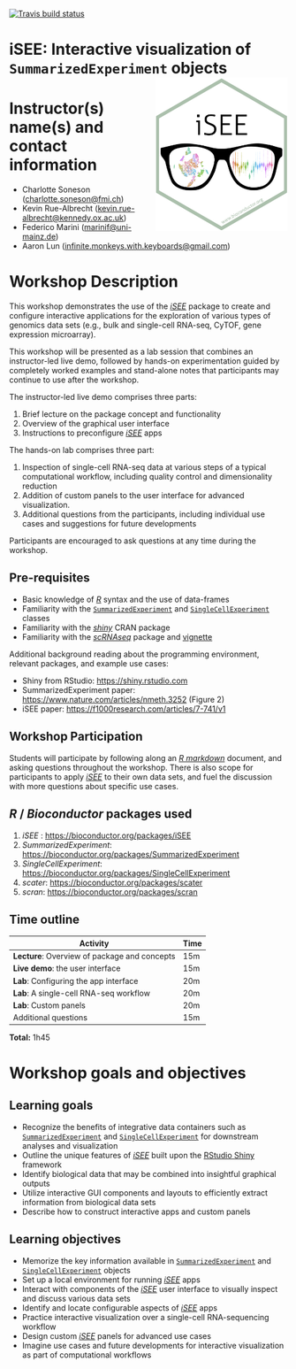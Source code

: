 <!-- badges: start -->
  [![Travis build status](https://travis-ci.org/kevinrue/iSEEWorkshop2019.svg?branch=master)](https://travis-ci.org/kevinrue/iSEEWorkshop2019)
<!-- badges: end -->

# iSEE: Interactive visualization of `SummarizedExperiment` objects <img src="man/figures/logo.png" align="right" width="240" height="278">

# Instructor(s) name(s) and contact information

- Charlotte Soneson (charlotte.soneson@fmi.ch)
- Kevin Rue-Albrecht (kevin.rue-albrecht@kennedy.ox.ac.uk)
- Federico Marini (marinif@uni-mainz.de)
- Aaron Lun (infinite.monkeys.with.keyboards@gmail.com)

# Workshop Description

This workshop demonstrates the use of the [_iSEE_](http://bioconductor.org/packages/iSEE/) package to create and configure interactive applications for the exploration of various types of genomics data sets (e.g., bulk and single-cell RNA-seq, CyTOF, gene expression microarray).

This workshop will be presented as a lab session that combines an instructor-led live demo, followed by hands-on experimentation guided by completely worked examples and stand-alone notes that participants may continue to use after the workshop.

The instructor-led live demo comprises three parts:

1. Brief lecture on the package concept and functionality
2. Overview of the graphical user interface
3. Instructions to preconfigure [_iSEE_](http://bioconductor.org/packages/iSEE/) apps

The hands-on lab comprises three part:

1. Inspection of single-cell RNA-seq data at various steps of a typical computational workflow, including quality control and dimensionality reduction
2. Addition of custom panels to the user interface for advanced visualization.
3. Additional questions from the participants, including individual use cases and suggestions for future developments

Participants are encouraged to ask questions at any time during the workshop.

## Pre-requisites

* Basic knowledge of [_R_](https://www.r-project.org/about.html) syntax and the use of data-frames
* Familiarity with the [`SummarizedExperiment`](http://bioconductor.org/packages/SummarizedExperiment) and [`SingleCellExperiment`](http://bioconductor.org/packages/SingleCellExperiment) classes
* Familiarity with the [_shiny_](https://CRAN.R-project.org/package=shiny) CRAN package
* Familiarity with the [_scRNAseq_](http://bioconductor.org/packages/scRNAseq/) package and [vignette](https://bioconductor.org/packages/release/data/experiment/vignettes/scRNAseq/inst/doc/scRNAseq.html)

Additional background reading about the programming environment, relevant packages, and example use cases:

* Shiny from RStudio: https://shiny.rstudio.com
* SummarizedExperiment paper: https://www.nature.com/articles/nmeth.3252 (Figure 2)
* iSEE paper: https://f1000research.com/articles/7-741/v1

## Workshop Participation

Students will participate by following along an [_R markdown_](https://rmarkdown.rstudio.com/) document, and asking questions throughout the workshop.
There is also scope for participants to apply  [_iSEE_](http://bioconductor.org/packages/iSEE/) to their own data sets, and fuel the discussion with more questions about specific use cases.

## _R_ / _Bioconductor_ packages used

1. _iSEE_ : https://bioconductor.org/packages/iSEE
2. _SummarizedExperiment_: https://bioconductor.org/packages/SummarizedExperiment
3. _SingleCellExperiment_: https://bioconductor.org/packages/SingleCellExperiment
4. _scater_: https://bioconductor.org/packages/scater
5. _scran_: https://bioconductor.org/packages/scran

## Time outline

| Activity                                      | Time |
|-----------------------------------------------|------|
| **Lecture**: Overview of package and concepts | 15m  |
| **Live demo**: the user interface             | 15m  |
| **Lab**: Configuring the app interface        | 20m  |
| **Lab**: A single-cell RNA-seq workflow       | 20m  |
| **Lab**: Custom panels                        | 20m  |
| Additional questions                          | 15m  |

**Total:** 1h45

# Workshop goals and objectives

## Learning goals

* Recognize the benefits of integrative data containers such as [`SummarizedExperiment`](http://bioconductor.org/packages/SummarizedExperiment) and [`SingleCellExperiment`](http://bioconductor.org/packages/SingleCellExperiment) for downstream analyses and visualization
* Outline the unique features of [_iSEE_](http://bioconductor.org/packages/iSEE/) built upon the [RStudio Shiny](https://shiny.rstudio.com) framework
* Identify biological data that may be combined into insightful graphical outputs
* Utilize interactive GUI components and layouts to efficiently extract information from biological data sets
* Describe how to construct interactive apps and custom panels

## Learning objectives

* Memorize the key information available in [`SummarizedExperiment`](http://bioconductor.org/packages/SummarizedExperiment) and [`SingleCellExperiment`](http://bioconductor.org/packages/SingleCellExperiment) objects
* Set up a local environment for running [_iSEE_](https://bioconductor.org/packages/iSEE) apps
* Interact with components of the [_iSEE_](https://bioconductor.org/packages/iSEE) user interface to visually inspect and discuss various data sets
* Identify and locate configurable aspects of [_iSEE_](https://bioconductor.org/packages/iSEE) apps
* Practice interactive visualization over a single-cell RNA-sequencing workflow
* Design custom [_iSEE_](https://bioconductor.org/packages/iSEE) panels for advanced use cases
* Imagine use cases and future developments for interactive visualization as part of computational workflows
